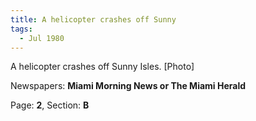 ```yaml
---  
title: A helicopter crashes off Sunny  
tags:  
  - Jul 1980  
---  
```

  
A helicopter crashes off Sunny Isles. [Photo]  
  
Newspapers: **Miami Morning News or The Miami Herald**  
  
Page: **2**, Section: **B** 
